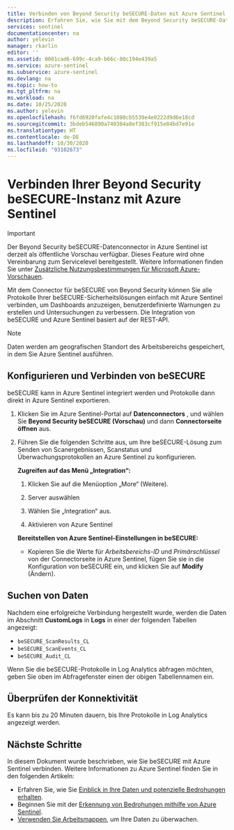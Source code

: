 ```yaml
---
title: Verbinden von Beyond Security beSECURE-Daten mit Azure Sentinel | Microsoft-Dokumentation
description: Erfahren Sie, wie Sie mit dem Beyond Security beSECURE-Datenconnector beSECURE-Protokolle in Azure Sentinel pullen. Zeigen Sie beSECURE-Daten in Arbeitsmappen an, erstellen Sie Warnungen, und verbessern Sie die Untersuchung.
services: sentinel
documentationcenter: na
author: yelevin
manager: rkarlin
editor: ''
ms.assetid: 0001cad6-699c-4ca9-b66c-80c194e439a5
ms.service: azure-sentinel
ms.subservice: azure-sentinel
ms.devlang: na
ms.topic: how-to
ms.tgt_pltfrm: na
ms.workload: na
ms.date: 10/25/2020
ms.author: yelevin
ms.openlocfilehash: f6fd6920fafe4c1080cb5539e4e0222d9d6e18cd
ms.sourcegitcommit: 3bdeb546890a740384a8ef383cf915e84bd7e91e
ms.translationtype: HT
ms.contentlocale: de-DE
ms.lasthandoff: 10/30/2020
ms.locfileid: "93102673"
---
```

# <a name="connect-your-beyond-security-besecure-to-azure-sentinel"></a>Verbinden Ihrer Beyond Security beSECURE-Instanz mit Azure Sentinel

> [!IMPORTANT]
> Der Beyond Security beSECURE-Datenconnector in Azure Sentinel ist derzeit als öffentliche Vorschau verfügbar. Dieses Feature wird ohne Vereinbarung zum Servicelevel bereitgestellt. Weitere Informationen finden Sie unter [Zusätzliche Nutzungsbestimmungen für Microsoft Azure-Vorschauen](https://azure.microsoft.com/support/legal/preview-supplemental-terms/).

Mit dem Connector für beSECURE von Beyond Security können Sie alle Protokolle Ihrer beSECURE-Sicherheitslösungen einfach mit Azure Sentinel verbinden, um Dashboards anzuzeigen, benutzerdefinierte Warnungen zu erstellen und Untersuchungen zu verbessern. Die Integration von beSECURE und Azure Sentinel basiert auf der REST-API.

> [!NOTE]
> Daten werden am geografischen Standort des Arbeitsbereichs gespeichert, in dem Sie Azure Sentinel ausführen.

## <a name="configure-and-connect-besecure"></a>Konfigurieren und Verbinden von beSECURE

beSECURE kann in Azure Sentinel integriert werden und Protokolle dann direkt in Azure Sentinel exportieren.

1. Klicken Sie im Azure Sentinel-Portal auf **Datenconnectors** , und wählen Sie **Beyond Security beSECURE (Vorschau)** und dann **Connectorseite öffnen** aus.

1. Führen Sie die folgenden Schritte aus, um Ihre beSECURE-Lösung zum Senden von Scanergebnissen, Scanstatus und Überwachungsprotokollen an Azure Sentinel zu konfigurieren.

    **Zugreifen auf das Menü „Integration“:**
    1. Klicken Sie auf die Menüoption „More“ (Weitere).

    1. Server auswählen

    1. Wählen Sie „Integration“ aus.

    1. Aktivieren von Azure Sentinel

    **Bereitstellen von Azure Sentinel-Einstellungen in beSECURE:**
      - Kopieren Sie die Werte für *Arbeitsbereichs-ID* und *Primärschlüssel* von der Connectorseite in Azure Sentinel, fügen Sie sie in die Konfiguration von beSECURE ein, und klicken Sie auf **Modify** (Ändern).

## <a name="find-your-data"></a>Suchen von Daten

Nachdem eine erfolgreiche Verbindung hergestellt wurde, werden die Daten im Abschnitt **CustomLogs** in **Logs** in einer der folgenden Tabellen angezeigt:
  - `beSECURE_ScanResults_CL`
  - `beSECURE_ScanEvents_CL`
  - `beSECURE_Audit_CL`

Wenn Sie die beSECURE-Protokolle in Log Analytics abfragen möchten, geben Sie oben im Abfragefenster einen der obigen Tabellennamen ein.

## <a name="validate-connectivity"></a>Überprüfen der Konnektivität
Es kann bis zu 20 Minuten dauern, bis Ihre Protokolle in Log Analytics angezeigt werden.

## <a name="next-steps"></a>Nächste Schritte
In diesem Dokument wurde beschrieben, wie Sie beSECURE mit Azure Sentinel verbinden. Weitere Informationen zu Azure Sentinel finden Sie in den folgenden Artikeln:
- Erfahren Sie, wie Sie [Einblick in Ihre Daten und potenzielle Bedrohungen erhalten](quickstart-get-visibility.md).
- Beginnen Sie mit der [Erkennung von Bedrohungen mithilfe von Azure Sentinel](tutorial-detect-threats-built-in.md).
- [Verwenden Sie Arbeitsmappen](tutorial-monitor-your-data.md), um Ihre Daten zu überwachen.
